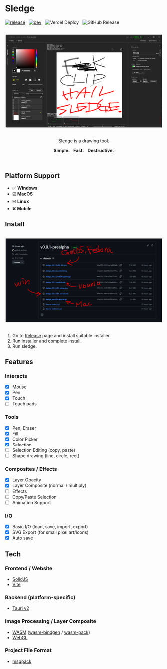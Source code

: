 # Sledge

[![release](https://github.com/Innsbluck-rh/sledge/actions/workflows/release.yml/badge.svg)](https://github.com/Innsbluck-rh/sledge/actions/workflows/release.yml)
&nbsp;
[![dev](https://github.com/Innsbluck-rh/sledge/actions/workflows/dev.yml/badge.svg)](https://github.com/Innsbluck-rh/sledge/actions/workflows/dev.yml)
&nbsp;
![Vercel Deploy](https://deploy-badge.vercel.app/vercel/sledge-gold)
&nbsp;
![GitHub Release](https://img.shields.io/github/v/release/Innsbluck-rh/sledge)

<div align="center">

<br>

<img src="FCHS.png" alt="F.C.H.S." width=500 />

<br>
<br>

Sledge is a drawing tool.

**Simple.**&nbsp;&nbsp;&nbsp;**Fast.**&nbsp;&nbsp;&nbsp;**Destructive.**

</div>

<br>

## Platform Support

- :white_check_mark: **Windows**
- :ballot_box_with_check: **MacOS**
- :ballot_box_with_check: **Linux**
- :x: **Mobile**

## Install

<div align="center">

<br>

<img src="install_1.png" alt="download suitable installer." width=500 />

</div>

<br>

1. Go to [Release](https://github.com/Innsbluck-rh/sledge/releases) page and install suitable installer.
2. Run installer and complete install.
3. Run sledge.

## Features

### Interacts

- [x] Mouse
- [x] Pen
- [x] Touch
- [ ] Touch pads

### Tools

- [x] Pen, Eraser
- [x] Fill
- [x] Color Picker
- [x] Selection
- [ ] Selection Editing (copy, paste)
- [ ] Shape drawing (line, circle, rect)

### Composites / Effects

- [x] Layer Opacity
- [x] Layer Composite (normal / multiply)
- [ ] Effects
- [ ] Copy/Paste Selection
- [ ] Animation Support

### I/O

- [x] Basic I/O (load, save, import, export)
- [x] SVG Export (for small pixel art/icons)
- [x] Auto save

## Tech

### Frontend / Website

- [SolidJS](https://github.com/solidjs/solid)
- [Vite](https://github.com/vitejs/vite)

### Backend (platform-specific)

- [Tauri v2](https://github.com/tauri-apps/tauri)

### Image Processing / Layer Composite

- [WASM](https://developer.mozilla.org/ja/docs/WebAssembly) ([wasm-bindgen](https://github.com/wasm-bindgen/wasm-bindgen) / [wasm-pack](https://github.com/drager/wasm-pack))
- [WebGL](https://developer.mozilla.org/ja/docs/Web/API/WebGL_API)

### Project File Format

- [msgpack](https://msgpack.org/ja.html)

